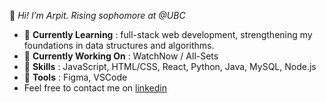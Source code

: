 👋 _Hi! I’m Arpit. Rising sophomore at @UBC_

* 🌱 __Currently Learning__ : full-stack web development, strengthening my foundations in data structures and algorithms.
* 🔭 __Currently Working On__ : WatchNow / All-Sets
* 🚀 __Skills__ : JavaScript, HTML/CSS, React, Python, Java, MySQL, Node.js
* 🔨 __Tools__ : Figma, VSCode
* Feel free to contact me on [linkedin](https://www.linkedin.com/in/krarpit/ "Linkedin")


